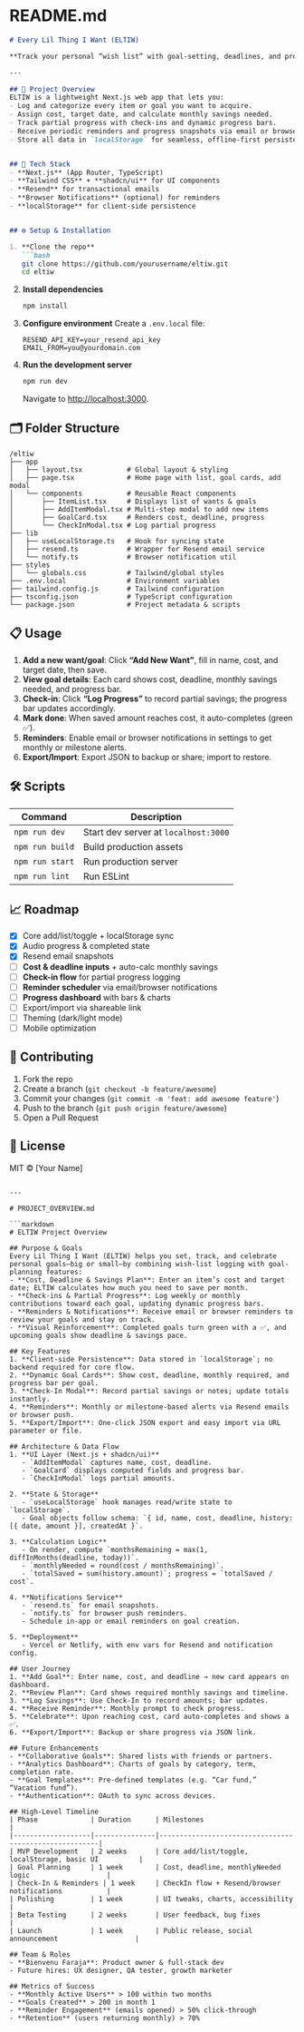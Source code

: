 # README.md

````markdown
# Every Lil Thing I Want (ELTIW)

**Track your personal “wish list” with goal-setting, deadlines, and progress reminders.**

---

## 🚀 Project Overview
ELTIW is a lightweight Next.js web app that lets you:
- Log and categorize every item or goal you want to acquire.
- Assign cost, target date, and calculate monthly savings needed.
- Track partial progress with check-ins and dynamic progress bars.
- Receive periodic reminders and progress snapshots via email or browser notifications.
- Store all data in `localStorage` for seamless, offline-first persistence.


## 🔧 Tech Stack
- **Next.js** (App Router, TypeScript)
- **Tailwind CSS** + **shadcn/ui** for UI components
- **Resend** for transactional emails
- **Browser Notifications** (optional) for reminders
- **localStorage** for client-side persistence


## ⚙️ Setup & Installation

1. **Clone the repo**
   ```bash
   git clone https://github.com/yourusername/eltiw.git
   cd eltiw
````

2. **Install dependencies**

   ```bash
   npm install
   ```

3. **Configure environment**
   Create a `.env.local` file:

   ```env
   RESEND_API_KEY=your_resend_api_key
   EMAIL_FROM=you@yourdomain.com
   ```

4. **Run the development server**

   ```bash
   npm run dev
   ```

   Navigate to [http://localhost:3000](http://localhost:3000).

## 🗂️ Folder Structure

```
/eltiw
├── app
│   ├── layout.tsx           # Global layout & styling
│   ├── page.tsx             # Home page with list, goal cards, add modal
│   └── components           # Reusable React components
│       ├── ItemList.tsx     # Displays list of wants & goals
│       ├── AddItemModal.tsx # Multi-step modal to add new items
│       ├── GoalCard.tsx     # Renders cost, deadline, progress
│       └── CheckInModal.tsx # Log partial progress
├── lib
│   ├── useLocalStorage.ts   # Hook for syncing state
│   ├── resend.ts            # Wrapper for Resend email service
│   └── notify.ts            # Browser notification util
├── styles
│   └── globals.css          # Tailwind/global styles
├── .env.local               # Environment variables
├── tailwind.config.js       # Tailwind configuration
├── tsconfig.json            # TypeScript configuration
└── package.json             # Project metadata & scripts
```

## 📋 Usage

1. **Add a new want/goal**: Click **“Add New Want”**, fill in name, cost, and target date, then save.
2. **View goal details**: Each card shows cost, deadline, monthly savings needed, and progress bar.
3. **Check-in**: Click **“Log Progress”** to record partial savings; the progress bar updates accordingly.
4. **Mark done**: When saved amount reaches cost, it auto-completes (green ✅).
5. **Reminders**: Enable email or browser notifications in settings to get monthly or milestone alerts.
6. **Export/Import**: Export JSON to backup or share; import to restore.

## 🛠️ Scripts

| Command         | Description                          |
| --------------- | ------------------------------------ |
| `npm run dev`   | Start dev server at `localhost:3000` |
| `npm run build` | Build production assets              |
| `npm run start` | Run production server                |
| `npm run lint`  | Run ESLint                           |

## 📈 Roadmap

* [x] Core add/list/toggle + localStorage sync
* [x] Audio progress & completed state
* [x] Resend email snapshots
* [ ] **Cost & deadline inputs** + auto-calc monthly savings
* [ ] **Check-in flow** for partial progress logging
* [ ] **Reminder scheduler** via email/browser notifications
* [ ] **Progress dashboard** with bars & charts
* [ ] Export/import via shareable link
* [ ] Theming (dark/light mode)
* [ ] Mobile optimization

## 🤝 Contributing

1. Fork the repo
2. Create a branch (`git checkout -b feature/awesome`)
3. Commit your changes (`git commit -m 'feat: add awesome feature'`)
4. Push to the branch (`git push origin feature/awesome`)
5. Open a Pull Request

## 📜 License

MIT © \[Your Name]

````

---

# PROJECT_OVERVIEW.md

```markdown
# ELTIW Project Overview

## Purpose & Goals
Every Lil Thing I Want (ELTIW) helps you set, track, and celebrate personal goals—big or small—by combining wish-list logging with goal-planning features:
- **Cost, Deadline & Savings Plan**: Enter an item’s cost and target date; ELTIW calculates how much you need to save per month.
- **Check-ins & Partial Progress**: Log weekly or monthly contributions toward each goal, updating dynamic progress bars.
- **Reminders & Notifications**: Receive email or browser reminders to review your goals and stay on track.
- **Visual Reinforcement**: Completed goals turn green with a ✅, and upcoming goals show deadline & savings pace.

## Key Features
1. **Client‑side Persistence**: Data stored in `localStorage`; no backend required for core flow.
2. **Dynamic Goal Cards**: Show cost, deadline, monthly required, and progress bar per goal.
3. **Check-In Modal**: Record partial savings or notes; update totals instantly.
4. **Reminders**: Monthly or milestone-based alerts via Resend emails or browser push.
5. **Export/Import**: One-click JSON export and easy import via URL parameter or file.

## Architecture & Data Flow
1. **UI Layer (Next.js + shadcn/ui)**
   - `AddItemModal` captures name, cost, deadline.
   - `GoalCard` displays computed fields and progress bar.
   - `CheckInModal` logs partial amounts.

2. **State & Storage**
   - `useLocalStorage` hook manages read/write state to `localStorage`.
   - Goal objects follow schema: `{ id, name, cost, deadline, history: [{ date, amount }], createdAt }`.

3. **Calculation Logic**
   - On render, compute `monthsRemaining = max(1, diffInMonths(deadline, today))`.
   - `monthlyNeeded = round(cost / monthsRemaining)`.
   - `totalSaved = sum(history.amount)`; progress = `totalSaved / cost`.

4. **Notifications Service**
   - `resend.ts` for email snapshots.
   - `notify.ts` for browser push reminders.
   - Schedule in-app or email reminders on goal creation.

5. **Deployment**
   - Vercel or Netlify, with env vars for Resend and notification config.

## User Journey
1. **Add Goal**: Enter name, cost, and deadline → new card appears on dashboard.
2. **Review Plan**: Card shows required monthly savings and timeline.
3. **Log Savings**: Use Check-In to record amounts; bar updates.
4. **Receive Reminder**: Monthly prompt to check progress.
5. **Celebrate**: Upon reaching cost, card auto-completes and shows a ✅.
6. **Export/Import**: Backup or share progress via JSON link.

## Future Enhancements
- **Collaborative Goals**: Shared lists with friends or partners.
- **Analytics Dashboard**: Charts of goals by category, term, completion rate.
- **Goal Templates**: Pre-defined templates (e.g. “Car fund,” “Vacation fund”).
- **Authentication**: OAuth to sync across devices.

## High‑Level Timeline
| Phase             | Duration      | Milestones                                            |
|-------------------|---------------|-------------------------------------------------------|
| MVP Development   | 2 weeks       | Core add/list/toggle, localStorage, basic UI          |
| Goal Planning     | 1 week        | Cost, deadline, monthlyNeeded logic                   |
| Check-In & Reminders | 1 week     | CheckIn flow + Resend/browser notifications           |
| Polishing         | 1 week        | UI tweaks, charts, accessibility                      |
| Beta Testing      | 2 weeks       | User feedback, bug fixes                              |
| Launch            | 1 week        | Public release, social announcement                   |

## Team & Roles
- **Bienvenu Faraja**: Product owner & full‑stack dev
- Future hires: UX designer, QA tester, growth marketer

## Metrics of Success
- **Monthly Active Users** > 100 within two months
- **Goals Created** > 200 in month 1
- **Reminder Engagement** (emails opened) > 50% click-through
- **Retention** (users returning monthly) > 70%
````
